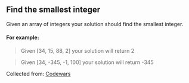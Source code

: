 ## Find the smallest integer

Given an array of integers your solution should find the smallest integer.

#### For example:

> Given [34, 15, 88, 2] your solution will return 2

> Given [34, -345, -1, 100] your solution will return -345

Collected from: [Codewars](https://www.codewars.com/kata/find-the-smallest-integer-in-the-array/java)

